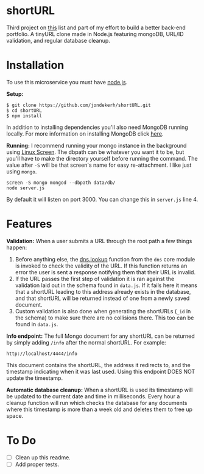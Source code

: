 # shortURL
Third project on [this](https://www.quora.com/What-does-a-good-junior-backend-developer-portfolio-website-look-like/#w5Ttk5Aw21) list and part of my effort to build a better back-end portfolio. A tinyURL clone made in Node.js featuring mongoDB, URL/ID validation, and regular database cleanup.

# Installation
To use this microservice you must have [node.js](https://nodejs.org/en/).

**Setup:**
```
$ git clone https://github.com/jondekerh/shortURL.git
$ cd shortURL
$ npm install
```
In addition to installing dependencies you'll also need MongoDB running locally. For more information on installing MongoDB click [here](https://docs.mongodb.com/manual/installation/#tutorials).

**Running:**
I recommend running your mongo instance in the background using [Linux Screen](https://www.rackaid.com/blog/linux-screen-tutorial-and-how-to/). The dbpath can be whatever you want it to be, but you'll have to make the directory yourself before running the command. The value after `-S` will be that screen's name for easy re-attachment. I like just using `mongo`.
```
screen -S mongo mongod --dbpath data/db/
node server.js
```
By default it will listen on port 3000. You can change this in `server.js` line 4.

# Features
**Validation:**
When a user submits a URL through the root path a few things happen:
 1. Before anything else, the [dns.lookup](https://nodejs.org/api/dns.html#dns_dns_lookup_hostname_options_callback) function from the `dns` core module is invoked to check the validity of the URL. If this function returns an error the user is sent a response notifying them that their URL is invalid.
 2. If the URL passes the first step of validation it is ran against the validation laid out in the schema found in `data.js`. If it fails here it means that a shortURL leading to this address already exists in the database, and that shortURL will be returned instead of one from a newly saved document.
 3. Custom validation is also done when generating the shortURLs (`_id` in the schema) to make sure there are no collisions there. This too can be found in `data.js`.

**Info endpoint:**
The full Mongo document for any shortURL can be returned by simply adding `/info` after the normal shortURL. For example:
```
http://localhost/4444/info
```
This document contains the shortURL, the address it redirects to, and the timestamp indicating when it was last used. Using this endpoint DOES NOT update the timestamp.

**Automatic database cleanup:**
When a shortURL is used its timestamp will be updated to the current date and time in milliseconds. Every hour a cleanup function will run which checks the database for any documents where this timestamp is more than a week old and deletes them to free up space.

# To Do
- [ ] Clean up this readme.
- [ ] Add proper tests.
